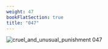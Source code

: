 ```yaml
---
weight: 47
bookFlatSection: true
title: "047"
---
```


![cruel_and_unusual_punishment 047 ](../../jpg/cup_047.jpg)


